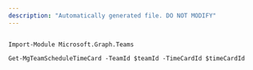 ```yaml
---
description: "Automatically generated file. DO NOT MODIFY"
---
```


```powershellv1

Import-Module Microsoft.Graph.Teams

Get-MgTeamScheduleTimeCard -TeamId $teamId -TimeCardId $timeCardId

```